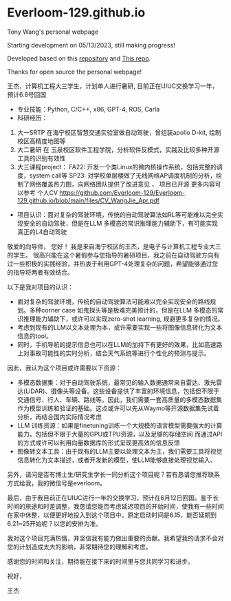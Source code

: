 # Everloom-129.github.io
Tony Wang's personal webpage

Starting development on 05/13/2023, still making progress!

Developed based on this [repository](https://github.com/Violet24K/Violet24K.github.io) and [This repo](https://github.com/JunweiLiang/junweiliang.github.io).

Thanks for open source the personal webpage!

王杰，计算机工程大三学生，计划单人进行暑研, 目前正在UIUC交换学习一年，预计6.8号回国
- 专业技能：Python, C/C++, x86, GPT-4, ROS, Carla
- 科研经历：
1. 大一SRTP 在海宁校区智慧交通实验室做自动驾驶，曾组装apollo D-kit, 绘制校区高精度地图等
2. 大二暑研 在 玉泉校区软件工程学院，分析软件反模式，实践及比较多种开源工具的识别有效性
3. 大三课程project：
FA22: 开发一个类Linux的微内核操作系统，包括完整的调度，system call等 
SP23: 对学校单层楼做了无线网络AP调度机制的分析，绘制了网络覆盖热力图，向网络团队提供了改进意见 ， 项目已开源
更多内容可以参考 个人CV
https://github.com/Everloom-129/Everloom-129.github.io/blob/main/files/CV_WangJie_Apr.pdf
- 项目认识：面对复杂的驾驶环境，传统的自动驾驶算法如RL等可能难以完全实现安全的自动驾驶，但是在LLM 多模态的常识推理能力辅助下，有可能实现真正的L4自动驾驶


敬爱的向导师，
您好！
我是来自海宁校区的王杰，是电子与计算机工程专业大三的学生。
很高兴能在这个暑假参与您指导的暑研项目，我之前在自动驾驶方向有过一些积极的实践经验，并热衷于利用GPT-4处理复杂的问题，希望能够通过您的指导将两者有效结合。

以下是我对项目的认识：

- 面对复杂的驾驶环境，传统的自动驾驶算法可能难以完全实现安全的路线规划。多种corner case 如鬼探头等是极难完美预计的，但是在LLM 多模态的常识推理能力辅助下，或许可以实现zero-shot learning, 规避更多复杂的情况。
- 考虑到现有的LLM以文本处理为本，或许需要实现一些将图像信息转化为文本信息的tool。
- 同时，手机导航的提示信息也可以在LLM的加持下有更好的效果，比如高速路上对事故可能性的实时分析，结合天气系统等进行个性化的预测与提示。

因此，我认为这个项目或许需要以下资源：
- 多模态数据集：对于自动驾驶系统，最常见的输入数据通常来自雷达、激光雷达(LiDAR)、摄像头等设备。这些设备提供了丰富的环境信息，包括但不限于交通信号、行人、车辆、路线等。因此，我们需要一套高质量的多模态数据集作为模型训练和验证的基础。这点或许可以先从Waymo等开源数据集先试着分析，再结合国内实际情况考虑
- LLM 训练资源：如果是finetuning训练一个大规模的语言模型需要强大的计算能力，包括但不限于大量的GPU或TPU资源，以及足够的存储空间
而通过API的方式或许可以利用向量数据库的形式呈现更高效的信息反馈
- 图像转文本工具：由于现有的LLM主要以处理文本为主，我们需要工具将视觉信息转化为文本描述，或者开发新的模型，使LLM能够直接处理视觉输入、

另外，请问是否有博士生/研究生学长一同分析这个项目呢？若有恳请您推荐联系方式给我，我的微信号是everloom。

最后，由于我目前正在UIUC进行一年的交换学习，预计在6月12日回国。鉴于长时间的旅途和时差调整，我恳请您能否考虑延迟项目的开始时间，使我有一些时间在家中休整，以便更好地投入到这个项目中。原定启动时间是6.15，能否延期到6.21~25开始呢？以您的安排为准。

我对这个项目充满热情，并坚信我有能力做出重要的贡献。我希望我的请求不会对您的计划造成太大的影响，非常期待您的理解和考虑。

感谢您的时间和关注，期待能在接下来的时间里与您共同学习和进步。

祝好，

王杰
